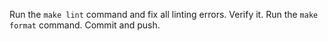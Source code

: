 Run the `make lint` command and fix all linting errors. Verify it.
Run the `make format` command.
Commit and push.
